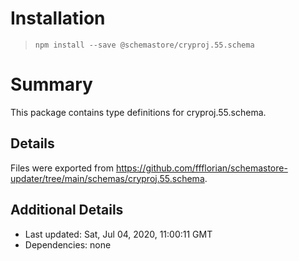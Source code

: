 # Installation
> `npm install --save @schemastore/cryproj.55.schema`

# Summary
This package contains type definitions for cryproj.55.schema.

## Details
Files were exported from https://github.com/ffflorian/schemastore-updater/tree/main/schemas/cryproj.55.schema.

## Additional Details
* Last updated: Sat, Jul 04, 2020, 11:00:11 GMT
* Dependencies: none

